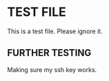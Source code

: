 # TEST FILE

This is a test file. Please ignore it.

## FURTHER TESTING

Making sure my ssh key works.
